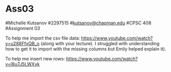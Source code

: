 # Ass03
#Michelle Kutsanov 
#2297515
#kutsanov@chapman.edu
#CPSC 408
#Assignment 03


To help me import the csv file data: https://www.youtube.com/watch?v=u288FfxQB_o (along with your lecture). I struggled with understanding how to get it to import with the missing columns but Emily helped explain it).

To help me insert new rows: https://www.youtube.com/watch?v=I8u7J5LWXyk
